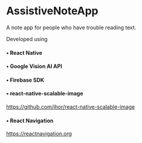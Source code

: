 # AssistiveNoteApp
A note app for people who have trouble reading text.

Developed using 

#### • React Native 
#### • Google Vision AI API 
#### • Firebase SDK 
#### • react-native-scalable-image 
  https://github.com/ihor/react-native-scalable-image
#### • React Navigation
  https://reactnavigation.org
